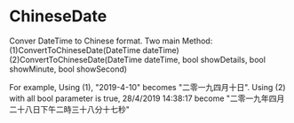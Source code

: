 # ChineseDate

Conver DateTime to Chinese format. Two main Method:
(1)ConvertToChineseDate(DateTime dateTime)
(2)ConvertToChineseDate(DateTime dateTime, bool showDetails, bool showMinute, bool showSecond)

 For example, Using (1), "2019-4-10" becomes "二零一九四月十日".
Using (2) with all bool parameter is true, 28/4/2019 14:38:17 become "二零一九年四月二十八日下午二時三十八分十七秒"
